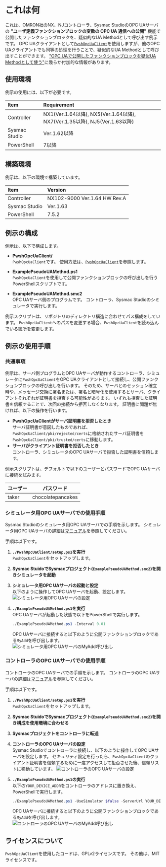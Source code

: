 # これは何
これは、OMRON社のNX、NJコントローラ、Sysmac StudioのOPC UAサーバの **"ユーザ定義ファンクションブロックの変数の OPC UA 通信への公開"** 機能で公開したファンクションブロックを、疑似的なUA Methodとして呼び出す例示です。
OPC UAクライアントとして[`PwshOpcUaClient`](https://github.com/kmu2030/PwshOpcUaClient)を使用しますが、他のOPC UAクライアントでも同等の処理を行うことで、疑似的なUA Methodとして呼び出すことができます。
["OPC UAで公開したファンクションブロックを疑似UA Methodとして使う"](https://zenn.dev/kitam/articles/b089617137551d)に幾らか付加的な情報があります。

## 使用環境
例示の使用には、以下が必要です。

| Item          | Requirement |
| :------------ | :---------- |
| Controller | NX1(Ver.1.64以降), NX5(Ver.1.64以降), NX7(Ver.1.35以降), NJ5(Ver.1.63以降) |
| Sysmac Studio | Ver.1.62以降 |
| PowerShell   | 7以降    |

## 構築環境
例示は、以下の環境で構築しています。

| Item            | Version              |
| :-------------- | :------------------- |
| Controller     | NX102-9000 Ver.1.64 HW Rev.A |
| Sysmac Studio | Ver.1.63 |
| PowerShell     | 7.5.2 |

## 例示の構成
例示は、以下で構成します。

* **PwshOpcUaClient/**   
   `PwshOpcUaClient`です。
   使用方法は、[`PwshOpcUaClient`](https://github.com/kmu2030/PwshOpcUaClient)を参照します。
   
* **ExamplePseudoUAMethod.ps1**   
   `PwshOpcUaClient`を使用して公開ファンクションブロックの呼び出しを行うPowerShellスクリプトです。

* **ExamplePseudoUAMethod.smc2**   
   OPC UAサーバ側のプログラムです。
   コントローラ、Sysmac Studioのシミュレータで実行します。

例示スクリプトは、リポジトリのディレクトリ構造に合わせてパス構成をしています。
`PwshOpcUaClient`へのパスを変更する場合、`PwshOpcUaClient`を読み込んでいる箇所を変更します。

## 例示の使用手順
### 共通事項
例示は、サーバ側プログラムとOPC UAサーバが動作するコントローラ、シミュレータに`PwshOpcUaClient`をOPC UAクライアントとして接続し、公開ファンクションブロックの呼び出しを行います。
そのため、サーバとのセッション確立時や、メッセージ交換に署名または、署名と暗号化を使用するとサーバ、クライアントそれぞれが証明書を拒否する可能性があります。
いずれも拒否した証明書を信頼することで、次回の接続から拒否しなくなります。
証明書に問題が無ければ、以下の操作を行います。

* **PwshOpcUaClientがサーバ証明書を拒否したとき**  
   サーバ証明書が意図したものであれば、`PwshOpcUaClient/pki/rejected/certs`に格納されたサーバ証明書を`PwshOpcUaClient/pki/trusted/certs`に移動します。
* **サーバがクライアント証明書を拒否したとき**   
   コントローラ、シミュレータのOPC UAサーバで拒否した証明書を信頼します。

例示スクリプトは、デフォルトで以下のユーザーとパスワードでOPC UAサーバに接続を試みます。

| ユーザー | パスワード |
|-|-|
|taker|chocolatepancakes|

### シミュレータ用OPC UAサーバでの使用手順
Sysmac Studioのシミュレータ用OPC UAサーバでの手順を示します。
シミュレータ用OPC UAサーバの詳細は[マニュアル](https://www.fa.omron.co.jp/data_pdf/mnu/sbcd-374p_nj501_nx.pdf?id=3705)を参照してください。

手順は以下です。

1. **`./PwshOpcUaClient/setup.ps1`を実行**   
   `PwshOpcUaClient`をセットアップします。

2. **Sysmac StuidoでSysmacプロジェクト(`ExamplePseudoUAMethod.smc2`)を開きシミュレータを起動**

3. **シミュレータ用OPC UAサーバの起動と設定**   
   以下のように操作してOPC UAサーバを起動、設定します。
   ![シミュレータ用OPC UAサーバの設定](./images/set-simulator-opc-ua-server.gif)

4. **`./ExamplePseudoUAMethod.ps1`を実行**   
   OPC UAサーバが起動した状態で以下をPowerShellで実行します。

   ```powershell
   ./ExamplePseudoUAMethod.ps1 -Interval 0.01
   ```

   OPC UAサーバに接続すると以下のように公開ファンクションブロックである`MyAdd`を呼び出します。
   ![シミュレータ用OPC UAサーバのMyAdd呼び出し](./images/simulator-run-prg.gif)

### コントローラのOPC UAサーバでの使用手順
コントローラのOPC UAサーバでの手順を示します。
コントローラのOPC UAサーバの詳細は[マニュアル](https://www.fa.omron.co.jp/data_pdf/mnu/sbcd-374p_nj501_nx.pdf?id=3705)を参照してください。

手順は以下です。

1. **`./PwshOpcUaClient/setup.ps1`を実行**   
   `PwshOpcUaClient`をセットアップします。

2. **Sysmac StuidoでSysmacプロジェクト(`ExamplePseudoUAMethod.smc2`)を開き構成を使用環境に合わせる**

3. **Sysmacプロジェクトをコントローラに転送**

4. **コントローラのOPC UAサーバの設定**   
   Sysmac Studioでコントローラに接続し、以下のように操作してOPC UAサーバを設定します。
   セキュリティ設定を行ったら、`PwshOpcUaClient`のクライアント証明書を信頼するために一度アクセスして拒否させた後、信頼リストに移動しています。
   ![コントローラのOPC UAサーバの設定](./images/set-controller-opc-ua-server.gif)

5. **`./ExamplePseudoUAMethod.ps1`の実行**   
   以下の`YOUR_DEVICE_ADDR`をコントローラのアドレスに置き換え、PowerShellで実行します。

   ```powershell
   ./ExamplePseudoUAMethod.ps1 -UseSimulator $false -ServerUrl YOUR_DEVICE_ADDR -Interval 0.01
   ```

   OPC UAサーバに接続すると以下のように公開ファンクションブロックである`MyAdd`を呼び出します。
   ![コントローラのOPC UAサーバのMyAdd呼び出し](./images/controller-run-prg.gif)

## ライセンスについて
`PwshOpcUaClient`を使用したコードは、GPLv2ライセンスです。
その他は、MITライセンスです。
